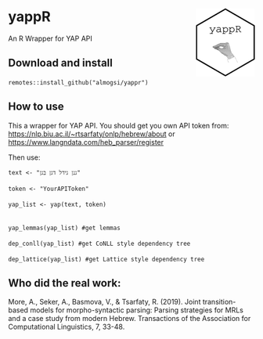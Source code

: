 # yappR <img src="hex-yappR-png.png" align="right" width="120" />
An R Wrapper for YAP API

## Download and install
`remotes::install_github("almogsi/yappr")`

## How to use
This a wrapper for YAP API. You should get you own API token from:
https://nlp.biu.ac.il/~rtsarfaty/onlp/hebrew/about or https://www.langndata.com/heb_parser/register

Then use:
```
text <- "גנן גידל דגן בגן"

token <- "YourAPIToken"

yap_list <- yap(text, token)


yap_lemmas(yap_list) #get lemmas

dep_conll(yap_list) #get CoNLL style dependency tree

dep_lattice(yap_list) #get Lattice style dependency tree
```

## Who did the real work:

More, A., Seker, A., Basmova, V., & Tsarfaty, R. (2019). Joint transition-based models for morpho-syntactic parsing: Parsing strategies for MRLs and a case study from modern Hebrew. Transactions of the Association for Computational Linguistics, 7, 33-48.
